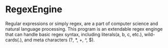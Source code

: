 # RegexEngine
Regular expressions or simply regex, are a part of computer science and natural language processing. This program is an extendable regex enginge that can handle basic regex syntax, including literals(a, b, c, etc.), wild-cards(.), and meta characters (?, *, +, ^, $).
